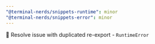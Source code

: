 ```yaml
---
"@terminal-nerds/snippets-runtime": minor
"@terminal-nerds/snippets-error": minor
---
```


🐛 Resolve issue with duplicated re-export - `RuntimeError`
